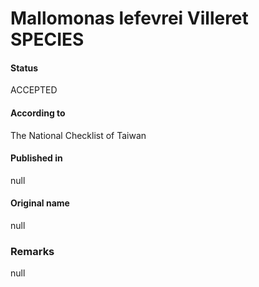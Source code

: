 Mallomonas lefevrei Villeret SPECIES
=======

#### Status
ACCEPTED

#### According to
The National Checklist of Taiwan

#### Published in
null

#### Original name
null

### Remarks
null